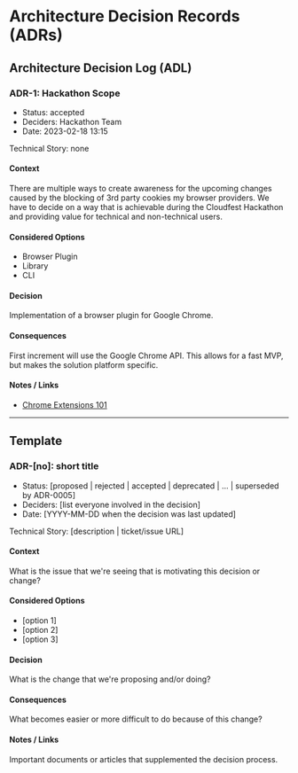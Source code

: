# Architecture Decision Records (ADRs)


## Architecture Decision Log (ADL)
### ADR-1: Hackathon Scope
* Status: accepted
* Deciders: Hackathon Team
* Date: 2023-02-18 13:15

Technical Story: none

#### Context
There are multiple ways to create awareness for the upcoming changes caused by the blocking of 3rd party cookies my browser providers.
We have to decide on a way that is achievable during the Cloudfest Hackathon and providing value for technical and non-technical users.

#### Considered Options
* Browser Plugin
* Library
* CLI

#### Decision
Implementation of a browser plugin for Google Chrome.

#### Consequences
First increment will use the Google Chrome API.
This allows for a fast MVP, but makes the solution platform specific.
  

#### Notes / Links
* [Chrome Extensions 101]( https://developer.chrome.com/docs/extensions/mv3/getstarted/extensions-101/ )


---

## Template

### ADR-[no]: short title
* Status: [proposed | rejected | accepted | deprecated | … | superseded by ADR-0005]
* Deciders: [list everyone involved in the decision]
* Date: [YYYY-MM-DD when the decision was last updated]

Technical Story: [description | ticket/issue URL]

#### Context
What is the issue that we're seeing that is motivating this decision or change?

#### Considered Options
* [option 1]
* [option 2]
* [option 3]

#### Decision
What is the change that we're proposing and/or doing?

#### Consequences
What becomes easier or more difficult to do because of this change?

#### Notes / Links
Important documents or articles that supplemented the decision process.
